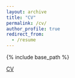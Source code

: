 ```yaml
---
layout: archive
title: "CV"
permalink: /cv/
author_profile: true
redirect_from:
  - /resume
---
```


{% include base_path %}

[CV](https://github.com/MireiaVallescolomer/MireiaVallescolomer.github.io/blob/master/_pages/ecv_MVC_July2022.pdf)

